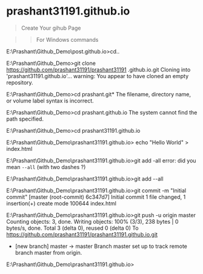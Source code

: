 # prashant31191.github.io

>Create Your gihub Page

>> For Windows commands


E:\Prashant\Github_Demo\post.github.io>cd..

E:\Prashant\Github_Demo>git clone https://github.com/prashant31191/prashant31191
.github.io.git
Cloning into 'prashant31191.github.io'...
warning: You appear to have cloned an empty repository.

E:\Prashant\Github_Demo>cd prashant.git*
The filename, directory name, or volume label syntax is incorrect.

E:\Prashant\Github_Demo>cd prashant.github.io
The system cannot find the path specified.

E:\Prashant\Github_Demo>cd prashant31191.github.io

E:\Prashant\Github_Demo\prashant31191.github.io> echo "Hello World" > index.html


E:\Prashant\Github_Demo\prashant31191.github.io>git add -all
error: did you mean `--all` (with two dashes ?)

E:\Prashant\Github_Demo\prashant31191.github.io>git add --all

E:\Prashant\Github_Demo\prashant31191.github.io>git commit -m "Initial commit"
[master (root-commit) 6c347d7] Initial commit
 1 file changed, 1 insertion(+)
 create mode 100644 index.html

E:\Prashant\Github_Demo\prashant31191.github.io>git push -u origin master
Counting objects: 3, done.
Writing objects: 100% (3/3), 238 bytes | 0 bytes/s, done.
Total 3 (delta 0), reused 0 (delta 0)
To https://github.com/prashant31191/prashant31191.github.io.git
 * [new branch]      master -> master
Branch master set up to track remote branch master from origin.

E:\Prashant\Github_Demo\prashant31191.github.io>
